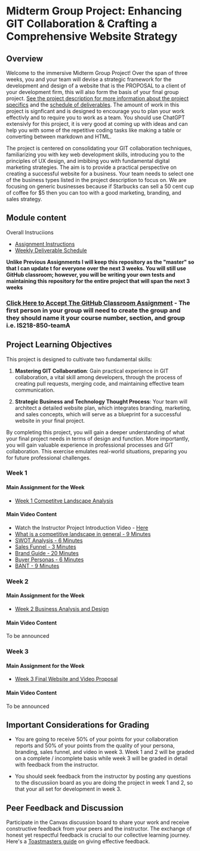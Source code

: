 # Midterm Group Project: Enhancing GIT Collaboration & Crafting a Comprehensive Website Strategy

## Overview

Welcome to the immersive Midterm Group Project! Over the span of three weeks, you and your team will devise a strategic framework for the development and design of a website that is the PROPOSAL to a client of your development firm, this will also form the basis of your final group project.  [See the project description for more information about the project specifics](project.md) and the [schedule of deliverables](schedule.md).  The amount of work in this project is signficant and is designed to encourage you to plan your work effectivly and to require you to work as a team.  You should use ChatGPT extensivly for this project, it is very good at coming up with ideas and can help you with some of the repetitive coding tasks like making a table or converting between markdown and HTML.  

The project is centered on consolidating your GIT collaboration techniques, familiarizing you with key web development skills, introducing you to the principles of UX design, and imbibing you with fundamental digital marketing strategies. The aim is to provide a practical perspective on creating a successful website for a business.  Your team needs to select one of the business types listed in the project description to focus on.  We are focusing on generic businesses because if Starbucks can sell a 50 cent cup of coffee for $5 then you can too with a good marketing, branding, and sales strategy.  

## Module content

Overall Instruciions

- [Assignment Instructions](project.md)
- [Weekly Deliverable Schedule](schedule.md)

**Unlike Previous Assignments I will keep this repository as the "master" so that  I can update t for everyone over the next 3 weeks.  You will still use GitHub classroom; however, you will be writing your own tests and maintaining this repository for the entire project that will span the next 3 weeks**

### [Click Here to Accept The GitHub Classroom Assignment](https://classroom.github.com/a/i_kI1M2b) - The first person in your group will need to create the group and they should name it your course number, section, and group  i.e. IS218-850-teamA

## Project Learning Objectives

This project is designed to cultivate two fundamental skills:

1. **Mastering GIT Collaboration**: Gain practical experience in GIT collaboration, a vital skill among developers, through the process of creating pull requests, merging code, and maintaining effective team communication. 

2. **Strategic Business and Technology Thought Process**: Your team will architect a detailed website plan, which integrates branding, marketing, and sales concepts, which will serve as a blueprint for a successful website in your final project.

By completing this project, you will gain a deeper understanding of what your final project needs in terms of design and function. More importantly, you will gain valuable experience in professional processes and GIT collaboration. This exercise emulates real-world situations, preparing you for future professional challenges.

### Week 1

#### Main Assignment for the Week

- [Week 1 Competitve Landscape Analysis](competitive_landscape.md)
#### Main Video Content

- Watch the Instructor Project Introduction Video - [Here](https://youtu.be/p0d6rYPz-LQ)
- [What is a competitive landscape in general - 9 Minutes](https://www.youtube.com/watch?v=C91utiNU0cI)
- [SWOT Analysis - 6 Minutes](https://www.youtube.com/watch?v=JXXHqM6RzZQ)
- [Sales Funnel - 3 Minutes](https://www.youtube.com/watch?v=iYEr6zxSZAI)
- [Brand Guide - 20 Minutes](https://www.youtube.com/watch?v=iMqFcDvqGPo)
- [Buyer Personas - 6 Minutes](https://www.youtube.com/watch?v=v6EWN4EjHM0)
- [BANT - 9 Minutes](https://www.youtube.com/watch?v=MjtZ4DdDJNM)

### Week 2

#### Main Assignment for the Week
- [Week 2 Business Analysis and Design](analysis_design.md)

#### Main Video Content

To be announced

### Week 3
#### Main Assignment for the Week

- [Week 3 Final Website and Video Proposal](proposal.md)

#### Main Video Content
To be announced

## Important Considerations for Grading 

- You are going to receive 50% of your points for your collaboration reports and 50% of your points from the quality of your persona, branding, sales funnel, and video in week 3.  Week 1 and 2 will be graded on a complete / incomplete basis while week 3 will be graded in detail with feedback from the instructor.

- You should seek feedback from the instructor by posting any questions to the discussiion board as you are doing the project in week 1 and 2, so that your all set for development in week 3.

## Peer Feedback and Discussion

Participate in the Canvas discussion board to share your work and receive constructive feedback from your peers and the instructor. The exchange of honest yet respectful feedback is crucial to our collective learning journey. Here's a [Toastmasters guide](https://www.careerfair.io/reviews/toastmasters-effective-feedback) on giving effective feedback.
